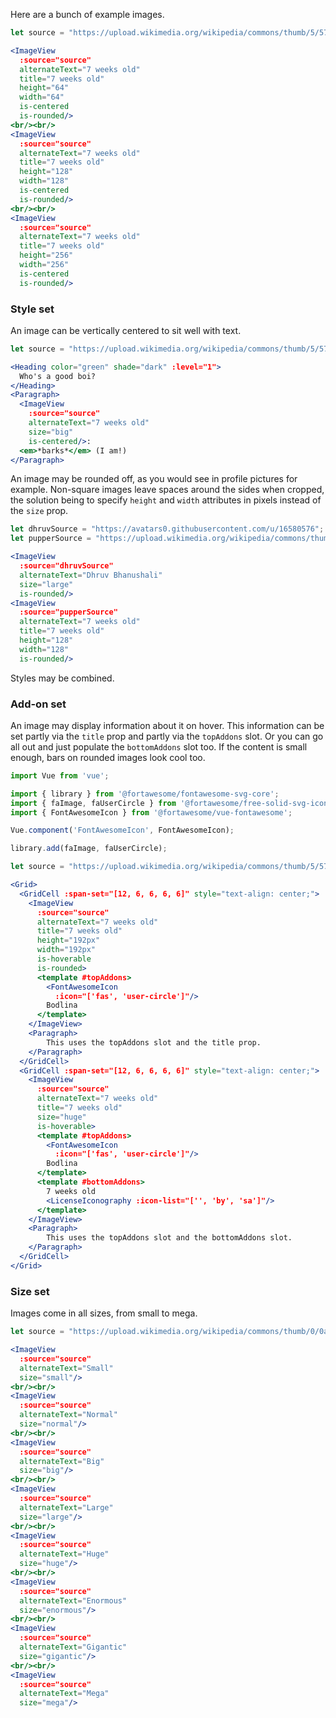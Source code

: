 Here are a bunch of example images.

```jsx
let source = "https://upload.wikimedia.org/wikipedia/commons/thumb/5/57/7weeks_old.JPG/1024px-7weeks_old.JPG";

<ImageView
  :source="source"
  alternateText="7 weeks old"
  title="7 weeks old"
  height="64"
  width="64"
  is-centered
  is-rounded/>
<br/><br/>
<ImageView
  :source="source"
  alternateText="7 weeks old"
  title="7 weeks old"
  height="128"
  width="128"
  is-centered
  is-rounded/>
<br/><br/>
<ImageView
  :source="source"
  alternateText="7 weeks old"
  title="7 weeks old"
  height="256"
  width="256"
  is-centered
  is-rounded/>
```

### Style set

An image can be vertically centered to sit well with text.

```jsx
let source = "https://upload.wikimedia.org/wikipedia/commons/thumb/5/57/7weeks_old.JPG/1024px-7weeks_old.JPG";

<Heading color="green" shade="dark" :level="1">
  Who's a good boi?
</Heading>
<Paragraph>
  <ImageView 
    :source="source"
    alternateText="7 weeks old"
    size="big"
    is-centered/>:
  <em>*barks*</em> (I am!)
</Paragraph>
```

An image may be rounded off, as you would see in profile pictures for example.
Non-square images leave spaces around the sides when cropped, the solution being
to specify `height` and `width` attributes in pixels instead of the `size` prop.

```jsx
let dhruvSource = "https://avatars0.githubusercontent.com/u/16580576";
let pupperSource = "https://upload.wikimedia.org/wikipedia/commons/thumb/5/57/7weeks_old.JPG/1024px-7weeks_old.JPG";

<ImageView
  :source="dhruvSource"
  alternateText="Dhruv Bhanushali"
  size="large"
  is-rounded/>
<ImageView
  :source="pupperSource"
  alternateText="7 weeks old"
  title="7 weeks old"
  height="128"
  width="128"
  is-rounded/>
```

Styles may be combined.

### Add-on set

An image may display information about it on hover. This information can be set
partly via the `title` prop and partly via the `topAddons` slot. Or you can go
all out and just populate the `bottomAddons` slot too. If the content is small
enough, bars on rounded images look cool too.

```jsx
import Vue from 'vue';

import { library } from '@fortawesome/fontawesome-svg-core';
import { faImage, faUserCircle } from '@fortawesome/free-solid-svg-icons';
import { FontAwesomeIcon } from '@fortawesome/vue-fontawesome';

Vue.component('FontAwesomeIcon', FontAwesomeIcon); 

library.add(faImage, faUserCircle);

let source = "https://upload.wikimedia.org/wikipedia/commons/thumb/5/57/7weeks_old.JPG/1024px-7weeks_old.JPG";

<Grid>
  <GridCell :span-set="[12, 6, 6, 6, 6]" style="text-align: center;">
    <ImageView
      :source="source"
      alternateText="7 weeks old"
      title="7 weeks old"
      height="192px"
      width="192px"
      is-hoverable
      is-rounded>
      <template #topAddons>
        <FontAwesomeIcon
          :icon="['fas', 'user-circle']"/>
        Bodlina
      </template>
    </ImageView>
    <Paragraph>
        This uses the topAddons slot and the title prop.
    </Paragraph>
  </GridCell>
  <GridCell :span-set="[12, 6, 6, 6, 6]" style="text-align: center;">
    <ImageView
      :source="source"
      alternateText="7 weeks old"
      title="7 weeks old"
      size="huge"
      is-hoverable>
      <template #topAddons>
        <FontAwesomeIcon
          :icon="['fas', 'user-circle']"/>
        Bodlina
      </template>
      <template #bottomAddons>
        7 weeks old
        <LicenseIconography :icon-list="['', 'by', 'sa']"/>
      </template>
    </ImageView>
    <Paragraph>
        This uses the topAddons slot and the bottomAddons slot.
    </Paragraph>
  </GridCell>
</Grid>
```

### Size set

Images come in all sizes, from small to mega.

```jsx { "props": { "className": "contain-content" } }
let source = "https://upload.wikimedia.org/wikipedia/commons/thumb/0/0a/Mausoleo_de_Baha-ud-Din_Naqshbandi_07.jpg/768px-Mausoleo_de_Baha-ud-Din_Naqshbandi_07.jpg";

<ImageView
  :source="source"
  alternateText="Small"
  size="small"/>
<br/><br/>
<ImageView
  :source="source"
  alternateText="Normal"
  size="normal"/>
<br/><br/>
<ImageView
  :source="source"
  alternateText="Big"
  size="big"/>
<br/><br/>
<ImageView
  :source="source"
  alternateText="Large"
  size="large"/>
<br/><br/>
<ImageView
  :source="source"
  alternateText="Huge"
  size="huge"/>
<br/><br/>
<ImageView
  :source="source"
  alternateText="Enormous"
  size="enormous"/>
<br/><br/>
<ImageView
  :source="source"
  alternateText="Gigantic"
  size="gigantic"/>
<br/><br/>
<ImageView
  :source="source"
  alternateText="Mega"
  size="mega"/>
```
